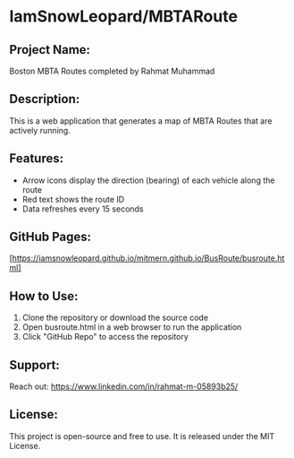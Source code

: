 
#  IamSnowLeopard/MBTARoute

## Project Name: 
Boston MBTA Routes completed by Rahmat Muhammad

## Description: 
This is a web application that generates a map of MBTA Routes that are actively running.   

## Features:
* Arrow icons display the direction (bearing) of each vehicle along the route
* Red text shows the route ID
* Data refreshes every 15 seconds

## GitHub Pages: 
[https://iamsnowleopard.github.io/mitmern.github.io/BusRoute/busroute.html]

## How to Use:
1. Clone the repository or download the source code
2. Open busroute.html in a web browser to run the application
3. Click "GitHub Repo" to access the repository

## Support:
Reach out: https://www.linkedin.com/in/rahmat-m-05893b25/

## License:
This project is open-source and free to use. It is released under the MIT License.

